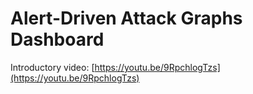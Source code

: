 # Alert-Driven Attack Graphs Dashboard
Introductory video: [https://youtu.be/9RpchlogTzs](https://youtu.be/9RpchlogTzs)
